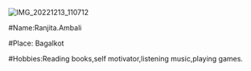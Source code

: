 ![IMG_20221213_110712](https://user-images.githubusercontent.com/120120005/207235578-c9f49387-c88c-49ea-a86f-49cb85527655.JPG)




#Name:Ranjita.Ambali

#Place: Bagalkot

#Hobbies:Reading books,self motivator,listening music,playing games.



